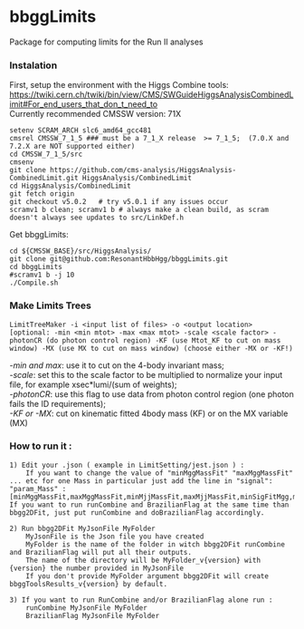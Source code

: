 # bbggLimits
Package for computing limits for the Run II analyses

### Instalation
First, setup the environment with the Higgs Combine tools: https://twiki.cern.ch/twiki/bin/view/CMS/SWGuideHiggsAnalysisCombinedLimit#For_end_users_that_don_t_need_to   
Currently recommended CMSSW version: 71X
```
setenv SCRAM_ARCH slc6_amd64_gcc481
cmsrel CMSSW_7_1_5 ### must be a 7_1_X release  >= 7_1_5;  (7.0.X and 7.2.X are NOT supported either) 
cd CMSSW_7_1_5/src 
cmsenv
git clone https://github.com/cms-analysis/HiggsAnalysis-CombinedLimit.git HiggsAnalysis/CombinedLimit
cd HiggsAnalysis/CombinedLimit
git fetch origin
git checkout v5.0.2   # try v5.0.1 if any issues occur
scramv1 b clean; scramv1 b # always make a clean build, as scram doesn't always see updates to src/LinkDef.h

```    
Get bbggLimits:   
```
cd ${CMSSW_BASE}/src/HiggsAnalysis/
git clone git@github.com:ResonantHbbHgg/bbggLimits.git
cd bbggLimits
#scramv1 b -j 10
./Compile.sh
```
   
### Make Limits Trees
```
LimitTreeMaker -i <input list of files> -o <output location> [optional: -min <min mtot> -max <max mtot> -scale <scale factor> -photonCR (do photon control region) -KF (use Mtot_KF to cut on mass window) -MX (use MX to cut on mass window) (choose either -MX or -KF!)
```   
*-min and max*: use it to cut on the 4-body invariant mass;   
*-scale*: set this to the scale factor to be multiplied to normalize your input file, for example xsec*lumi/(sum of weights);   
*-photonCR*: use this flag to use data from photon control region (one photon fails the ID requirements);   
*-KF or -MX*: cut on kinematic fitted 4body mass (KF) or on the MX variable (MX)   

### How to run it :
```
1) Edit your .json ( example in LimitSetting/jest.json ) :
	If you want to change the value of "minMggMassFit" "maxMggMassFit" ... etc for one Mass in particular just add the line in "signal":	
"param_Mass" :[minMggMassFit,maxMggMassFit,minMjjMassFit,maxMjjMassFit,minSigFitMgg,maxSigFitMgg,minSigFitMjj,maxSigFitMjj,minHigMggFit,maxHigMggFit,minHigMjjFit,maxHigMjj],
If you want to run runCombine and BrazilianFlag at the same time than bbgg2DFit, just put runCombine and doBrazilianFlag accordingly.

2) Run bbgg2DFit MyJsonFile MyFolder
	MyJsonFile is the Json file you have created 
	MyFolder is the name of the folder in witch bbgg2DFit runCombine and BrazilianFlag will put all their outputs. 
	The name of the directory will be MyFolder_v{version} with {version} the number provided in MyJsonFile
	If you don't provide MyFolder argument bbgg2DFit will create bbggToolsResults_v{version} by default.

3) If you want to run RunCombine and/or BrazilianFlag alone run :
	runCombine MyJsonFile MyFolder
	BrazilianFlag MyJsonFile MyFolder
```         
